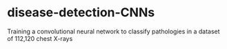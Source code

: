 # disease-detection-CNNs
Training a convolutional neural network to classify pathologies in a dataset of 112,120 chest X-rays
